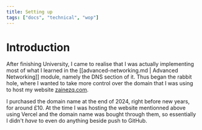 ```yaml
---
title: Setting up
tags: ["docs", "technical", "wop"]
---
```


# Introduction

After finishing University, I came to realise that I was actually implementing most of what I learned in the [[advanced-networking.md | Advanced Networking]] module, namely the DNS section of it. Thus began the rabbit hole, where I wanted to take more control over the domain that I was using to host my website [zainezq.com](https://zainezq.com).

I purchased the domain name at the end of 2024, right before new years, for around £10. At the time I was hosting the website mentionned above using Vercel and the domain name was bought through them, so essentially I didn't *have* to even do anything beside push to GitHub.